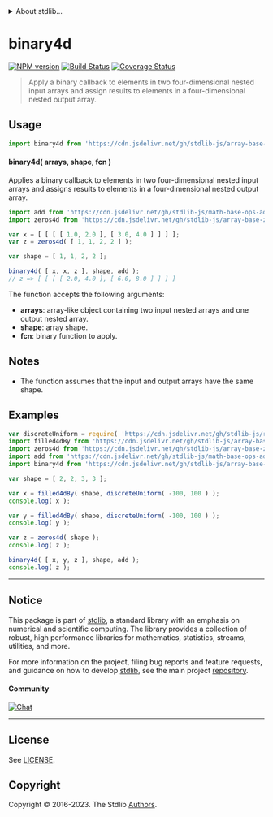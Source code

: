 <!--

@license Apache-2.0

Copyright (c) 2023 The Stdlib Authors.

Licensed under the Apache License, Version 2.0 (the "License");
you may not use this file except in compliance with the License.
You may obtain a copy of the License at

   http://www.apache.org/licenses/LICENSE-2.0

Unless required by applicable law or agreed to in writing, software
distributed under the License is distributed on an "AS IS" BASIS,
WITHOUT WARRANTIES OR CONDITIONS OF ANY KIND, either express or implied.
See the License for the specific language governing permissions and
limitations under the License.

-->


<details>
  <summary>
    About stdlib...
  </summary>
  <p>We believe in a future in which the web is a preferred environment for numerical computation. To help realize this future, we've built stdlib. stdlib is a standard library, with an emphasis on numerical and scientific computation, written in JavaScript (and C) for execution in browsers and in Node.js.</p>
  <p>The library is fully decomposable, being architected in such a way that you can swap out and mix and match APIs and functionality to cater to your exact preferences and use cases.</p>
  <p>When you use stdlib, you can be absolutely certain that you are using the most thorough, rigorous, well-written, studied, documented, tested, measured, and high-quality code out there.</p>
  <p>To join us in bringing numerical computing to the web, get started by checking us out on <a href="https://github.com/stdlib-js/stdlib">GitHub</a>, and please consider <a href="https://opencollective.com/stdlib">financially supporting stdlib</a>. We greatly appreciate your continued support!</p>
</details>

# binary4d

[![NPM version][npm-image]][npm-url] [![Build Status][test-image]][test-url] [![Coverage Status][coverage-image]][coverage-url] <!-- [![dependencies][dependencies-image]][dependencies-url] -->

> Apply a binary callback to elements in two four-dimensional nested input arrays and assign results to elements in a four-dimensional nested output array.

<section class="intro">

</section>

<!-- /.intro -->



<section class="usage">

## Usage

```javascript
import binary4d from 'https://cdn.jsdelivr.net/gh/stdlib-js/array-base-binary4d@v0.1.0-deno/mod.js';
```

#### binary4d( arrays, shape, fcn )

Applies a binary callback to elements in two four-dimensional nested input arrays and assigns results to elements in a four-dimensional nested output array.

```javascript
import add from 'https://cdn.jsdelivr.net/gh/stdlib-js/math-base-ops-add@deno/mod.js';
import zeros4d from 'https://cdn.jsdelivr.net/gh/stdlib-js/array-base-zeros4d@deno/mod.js';

var x = [ [ [ [ 1.0, 2.0 ], [ 3.0, 4.0 ] ] ] ];
var z = zeros4d( [ 1, 1, 2, 2 ] );

var shape = [ 1, 1, 2, 2 ];

binary4d( [ x, x, z ], shape, add );
// z => [ [ [ [ 2.0, 4.0 ], [ 6.0, 8.0 ] ] ] ]
```

The function accepts the following arguments:

-   **arrays**: array-like object containing two input nested arrays and one output nested array.
-   **shape**: array shape.
-   **fcn**: binary function to apply.

</section>

<!-- /.usage -->

<section class="notes">

## Notes

-   The function assumes that the input and output arrays have the same shape.

</section>

<!-- /.notes -->

<section class="examples">

## Examples

<!-- eslint no-undef: "error" -->

```javascript
var discreteUniform = require( 'https://cdn.jsdelivr.net/gh/stdlib-js/random-base-discrete-uniform' ).factory;
import filled4dBy from 'https://cdn.jsdelivr.net/gh/stdlib-js/array-base-filled4d-by@deno/mod.js';
import zeros4d from 'https://cdn.jsdelivr.net/gh/stdlib-js/array-base-zeros4d@deno/mod.js';
import add from 'https://cdn.jsdelivr.net/gh/stdlib-js/math-base-ops-add@deno/mod.js';
import binary4d from 'https://cdn.jsdelivr.net/gh/stdlib-js/array-base-binary4d@v0.1.0-deno/mod.js';

var shape = [ 2, 2, 3, 3 ];

var x = filled4dBy( shape, discreteUniform( -100, 100 ) );
console.log( x );

var y = filled4dBy( shape, discreteUniform( -100, 100 ) );
console.log( y );

var z = zeros4d( shape );
console.log( z );

binary4d( [ x, y, z ], shape, add );
console.log( z );
```

</section>

<!-- /.examples -->

<!-- Section for related `stdlib` packages. Do not manually edit this section, as it is automatically populated. -->

<section class="related">

</section>

<!-- /.related -->

<!-- Section for all links. Make sure to keep an empty line after the `section` element and another before the `/section` close. -->


<section class="main-repo" >

* * *

## Notice

This package is part of [stdlib][stdlib], a standard library with an emphasis on numerical and scientific computing. The library provides a collection of robust, high performance libraries for mathematics, statistics, streams, utilities, and more.

For more information on the project, filing bug reports and feature requests, and guidance on how to develop [stdlib][stdlib], see the main project [repository][stdlib].

#### Community

[![Chat][chat-image]][chat-url]

---

## License

See [LICENSE][stdlib-license].


## Copyright

Copyright &copy; 2016-2023. The Stdlib [Authors][stdlib-authors].

</section>

<!-- /.stdlib -->

<!-- Section for all links. Make sure to keep an empty line after the `section` element and another before the `/section` close. -->

<section class="links">

[npm-image]: http://img.shields.io/npm/v/@stdlib/array-base-binary4d.svg
[npm-url]: https://npmjs.org/package/@stdlib/array-base-binary4d

[test-image]: https://github.com/stdlib-js/array-base-binary4d/actions/workflows/test.yml/badge.svg?branch=v0.1.0
[test-url]: https://github.com/stdlib-js/array-base-binary4d/actions/workflows/test.yml?query=branch:v0.1.0

[coverage-image]: https://img.shields.io/codecov/c/github/stdlib-js/array-base-binary4d/main.svg
[coverage-url]: https://codecov.io/github/stdlib-js/array-base-binary4d?branch=main

<!--

[dependencies-image]: https://img.shields.io/david/stdlib-js/array-base-binary4d.svg
[dependencies-url]: https://david-dm.org/stdlib-js/array-base-binary4d/main

-->

[chat-image]: https://img.shields.io/gitter/room/stdlib-js/stdlib.svg
[chat-url]: https://app.gitter.im/#/room/#stdlib-js_stdlib:gitter.im

[stdlib]: https://github.com/stdlib-js/stdlib

[stdlib-authors]: https://github.com/stdlib-js/stdlib/graphs/contributors

[umd]: https://github.com/umdjs/umd
[es-module]: https://developer.mozilla.org/en-US/docs/Web/JavaScript/Guide/Modules

[deno-url]: https://github.com/stdlib-js/array-base-binary4d/tree/deno
[umd-url]: https://github.com/stdlib-js/array-base-binary4d/tree/umd
[esm-url]: https://github.com/stdlib-js/array-base-binary4d/tree/esm
[branches-url]: https://github.com/stdlib-js/array-base-binary4d/blob/main/branches.md

[stdlib-license]: https://raw.githubusercontent.com/stdlib-js/array-base-binary4d/main/LICENSE

</section>

<!-- /.links -->
